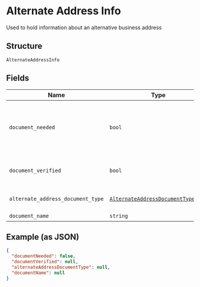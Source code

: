 
# Alternate Address Info

Used to hold information about an alternative business address

## Structure

`AlternateAddressInfo`

## Fields

| Name | Type | Tags | Description |
|  --- | --- | --- | --- |
| `document_needed` | `bool` | Required | Flag indicating if documentation is needed in Alternate Address Verification |
| `document_verified` | `bool` | Optional | Flag indicating if document provided have been verified |
| `alternate_address_document_type` | [`AlternateAddressDocumentTypeEnum`](../../doc/models/alternate-address-document-type-enum.md) | Optional | Type of document provided |
| `document_name` | `string` | Optional | - |

## Example (as JSON)

```json
{
  "documentNeeded": false,
  "documentVerified": null,
  "alternateAddressDocumentType": null,
  "documentName": null
}
```

